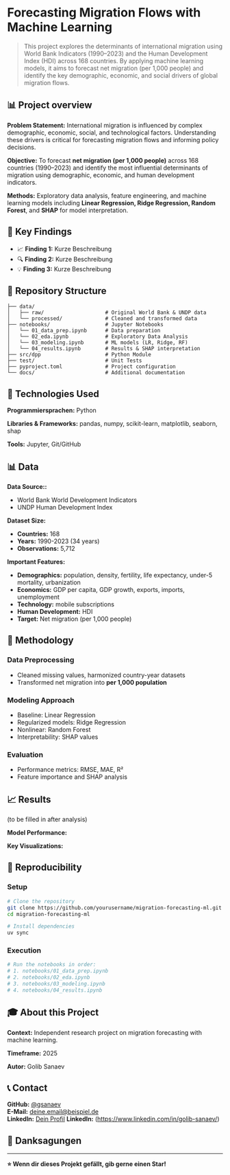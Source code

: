 # Forecasting Migration Flows with Machine Learning

> This project explores the determinants of international migration using World Bank Indicators (1990–2023) and the Human Development Index (HDI) across 168 countries. By applying machine learning models, it aims to forecast net migration (per 1,000 people) and identify the key demographic, economic, and social drivers of global migration flows.

## 📊 Project overview

**Problem Statement:** 
International migration is influenced by complex demographic, economic, social, and technological factors. Understanding these drivers is critical for forecasting migration flows and informing policy decisions.

**Objective:** 
To forecast **net migration (per 1,000 people)** across 168 countries (1990–2023) and identify the most influential determinants of migration using demographic, economic, and human development indicators.

**Methods:** 
Exploratory data analysis, feature engineering, and machine learning models including **Linear Regression, Ridge Regression, Random Forest**, and **SHAP** for model interpretation.

## 🎯 Key Findings

- 📈 **Finding 1:** Kurze Beschreibung
- 🔍 **Finding 2:** Kurze Beschreibung  
- 💡 **Finding 3:** Kurze Beschreibung

## 📁 Repository Structure

```
├── data/
│   ├── raw/                    # Original World Bank & UNDP data
│   └── processed/              # Cleaned and transformed data
├── notebooks/                  # Jupyter Notebooks
│   └── 01_data_prep.ipynb      # Data preparation
│   └── 02_eda.ipynb            # Exploratory Data Analysis
│   └── 03_modeling.ipynb       # ML models (LR, Ridge, RF)
│   └── 04_results.ipynb        # Results & SHAP interpretation
├── src/dpp                     # Python Module
├── test/                       # Unit Tests
├── pyproject.toml              # Project configuration
└── docs/                       # Additional documentation
```

## 🔧 Technologies Used

**Programmiersprachen:**
Python

**Libraries & Frameworks:**
pandas, numpy, scikit-learn, matplotlib, seaborn, shap

**Tools:**
Jupyter, Git/GitHub

## 📊 Data

**Data Source::** 
- World Bank World Development Indicators
- UNDP Human Development Index 

**Dataset Size:**
- **Countries:** 168
- **Years:** 1990-2023 (34 years)
- **Observations:** 5,712

**Important Features:**
- **Demographics:** population, density, fertility, life expectancy, under-5 mortality, urbanization
- **Economics:** GDP per capita, GDP growth, exports, imports, unemployment
- **Technology:** mobile subscriptions
- **Human Development:** HDI
- **Target:** Net migration (per 1,000 people)

## 🤖 Methodology

### Data Preprocessing
- Cleaned missing values, harmonized country-year datasets
- Transformed net migration into **per 1,000 population**

### Modeling Approach  
- Baseline: Linear Regression
- Regularized models: Ridge Regression
- Nonlinear: Random Forest
- Interpretability: SHAP values

### Evaluation
- Performance metrics: RMSE, MAE, R²
- Feature importance and SHAP analysis

## 📈 Results
(to be filled in after analysis)

**Model Performance:**
<!-- Deine besten Metriken (Accuracy, RMSE, etc.) -->

**Key Visualizations:**
<!-- Verweis auf Key-Plots in deinen Notebooks -->

## 🚀 Reproducibility

### Setup
```bash
# Clone the repository
git clone https://github.com/yourusername/migration-forecasting-ml.git
cd migration-forecasting-ml

# Install dependencies
uv sync
```

### Execution
```bash
# Run the notebooks in order:
# 1. notebooks/01_data_prep.ipynb
# 2. notebooks/02_eda.ipynb  
# 3. notebooks/03_modeling.ipynb
# 4. notebooks/04_results.ipynb
```

## 🎓 About this Project

**Context:** 
Independent research project on migration forecasting with machine learning.

**Timeframe:** 
2025

**Autor:** 
Golib Sanaev

## 📞 Contact

**GitHub:** [@gsanaev](https://github.com/gsanaev)  
**E-Mail:** deine.email@beispiel.de  
**LinkedIn:** [Dein Profil](https://linkedin.com/in/dein-profil)
**LinkedIn:** (https://www.linkedin.com/in/golib-sanaev/)

## 🙏 Danksagungen

<!-- Hier kannst du Personen oder Ressourcen erwähnen, die dir geholfen haben -->

---

**⭐ Wenn dir dieses Projekt gefällt, gib gerne einen Star!**
